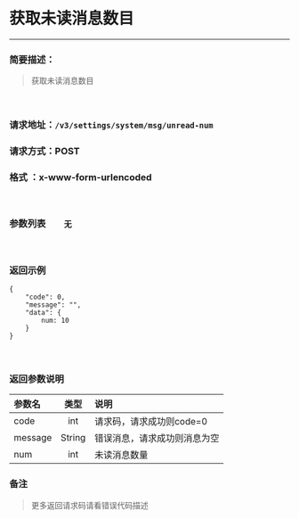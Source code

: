 　
# 获取未读消息数目
---
### 简要描述：
>获取未读消息数目

　　　　

### 请求地址：```/v3/settings/system/msg/unread-num```

### 请求方式：POST

### 格式 ：x-www-form-urlencoded
　

### 参数列表　　```无```


　

### 返回示例
```
{
    "code": 0,
    "message": "",
    "data": {
        num: 10
    }
}
```
　

### 返回参数说明

参数名 | 类型 | 说明
:---   |:---: |:---
code | int | 请求码，请求成功则code=0
message | String | 错误消息，请求成功则消息为空
num|int|未读消息数量


### 备注
>更多返回请求码请看错误代码描述